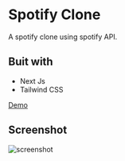 # Spotify Clone 
A spotify clone using spotify API.

## Buit with
- Next Js
- Tailwind CSS

[Demo](https://spotify-clone-nextjs-psi.vercel.app/login)

## Screenshot
![screenshot](https://shahryartayeb.com/assets/img/projects/spotify.png)
